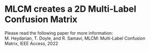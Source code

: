 # MLCM creates a 2D Multi-Label Confusion Matrix 
Please read the following paper for more information:\
    M. Heydarian, T. Doyle, and R. Samavi, MLCM: Multi-Label Confusion Matrix, 
    IEEE Access, 2022
